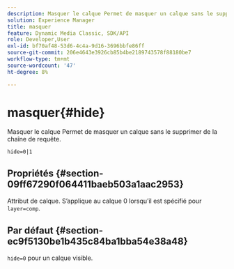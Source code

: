 ```yaml
---
description: Masquer le calque Permet de masquer un calque sans le supprimer de la chaîne de requête.
solution: Experience Manager
title: masquer
feature: Dynamic Media Classic, SDK/API
role: Developer,User
exl-id: bf70af48-53d6-4c4a-9d16-3696bbfe86ff
source-git-commit: 206e4643e3926cb85b4be2189743578f88180be7
workflow-type: tm+mt
source-wordcount: '47'
ht-degree: 8%

---
```


# masquer{#hide}

Masquer le calque Permet de masquer un calque sans le supprimer de la chaîne de requête.

`hide=0|1`

## Propriétés {#section-09ff67290f064411baeb503a1aac2953}

Attribut de calque. S’applique au calque 0 lorsqu’il est spécifié pour `layer=comp`.

## Par défaut {#section-ec9f5130be1b435c84ba1bba54e38a48}

`hide=0` pour un calque visible.
